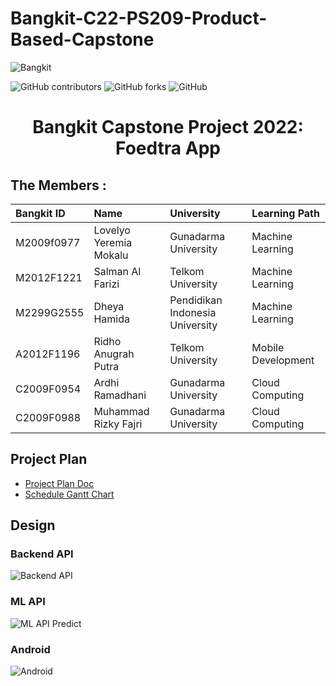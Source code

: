 # Bangkit-C22-PS209-Product-Based-Capstone
![Bangkit](https://lh3.googleusercontent.com/J2QI0L3vJwv63Sm3isI90ctxuxznz67dAtJQN2vu7wnUuwt9Wc-WI7VuIhwvr0yVrDPfc7kBN5usZz75nDW_k96pCfcZBxnfNzvVS0g=w600)

![GitHub contributors](https://img.shields.io/github/contributors/Zenk41/C22-PS209-Product-Based-Capstone?style=for-the-badge&color=9cf)
![GitHub forks](https://img.shields.io/github/forks/Zenk41/C22-PS209-Product-Based-Capstone?style=for-the-badge&color=yellow)
![GitHub](https://img.shields.io/github/license/Zenk41/C22-PS209-Product-Based-Capstone?style=for-the-badge&color=critical)

<h1 align="center">Bangkit Capstone Project 2022: Foedtra App</h1>

## The Members :

Bangkit ID |Name |University |Learning Path
:---|:---|:---|:---
M2009f0977 | Lovelyo Yeremia Mokalu | Gunadarma University | Machine Learning
M2012F1221 | Salman Al Farizi | Telkom University | Machine Learning
M2299G2555 | Dheya Hamida | Pendidikan Indonesia University | Machine Learning
A2012F1196 | Ridho Anugrah Putra | Telkom University | Mobile Development
C2009F0954 | Ardhi Ramadhani | Gunadarma University | Cloud Computing
C2009F0988 | Muhammad Rizky Fajri | Gunadarma University | Cloud Computing

## Project Plan

- [Project Plan Doc](https://docs.google.com/document/d/1XLlOUazsGaX0f4rv-0VVhj8dRDvOto9woKR8liUZKOE)
- [Schedule Gantt Chart](https://docs.google.com/spreadsheets/d/1tU6iL1KxSzcJtPhAOW1SB_7iUgy2sN2H3-sAo6D52fo)

## Design
### Backend API
![Backend API](https://github.com/Foedtra/PROFILE-C22-PS209-Product-Based-Capstone/blob/main/CC/Google%20Cloud%20Foedtra%20Final%201%20_%20For%20Backend.png?raw=true)
### ML API
![ML API Predict](https://github.com/Foedtra/PROFILE-C22-PS209-Product-Based-Capstone/blob/main/CC/Google%20Cloud%20Foedtra%20Final%202%20_%20For%20Image%20Predict.png?raw=true)
### Android
![Android](https://github.com/Foedtra/PROFILE-C22-PS209-Product-Based-Capstone/blob/main/CC/UIUX%20Android.png?raw=true)
